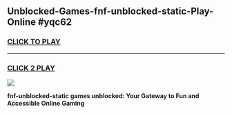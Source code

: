 
## Unblocked-Games-fnf-unblocked-static-Play-Online #yqc62
<h3>
<a href="https://news.freeplayer.one?title=fnf-unblocked-static&ref=3">CLICK TO PLAY</a></h3>
<hr>

<h3>
<a href="https://news.freeplayer.one?title=fnf-unblocked-static&ref=3">CLICK 2 PLAY</a>
  
</h3>

<a href="https://news.freeplayer.one?title=fnf-unblocked-static&ref=3"><img src="https://clearcache.store/games.png"></a>


**fnf-unblocked-static games unblocked: Your Gateway to Fun and Accessible Online Gaming**
